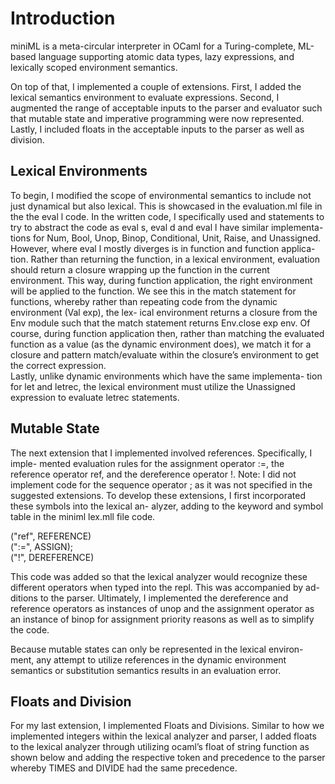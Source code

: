 # Introduction 

miniML is a meta-circular interpreter in OCaml for a Turing-complete, ML-based language supporting atomic data types, lazy expressions, and lexically scoped environment semantics.

On top of that, I implemented a couple of extensions. First, I added the lexical semantics environment to evaluate expressions. Second, I augmented the range of acceptable inputs to the parser and evaluator such that mutable state and imperative programming were now represented. Lastly, I included floats in the acceptable inputs to the parser as well as division.

## Lexical Environments 

To begin, I modified the scope of environmental semantics to include not just
dynamical but also lexical. This is showcased in the evaluation.ml file in the
the eval l code. In the written code, I specifically used and statements to try
to abstract the code as eval s, eval d and eval l have similar implementa-
tions for Num, Bool, Unop, Binop, Conditional, Unit, Raise, and Unassigned.
However, where eval l mostly diverges is in function and function applica-
tion. Rather than returning the function, in a lexical environment, evaluation
should return a closure wrapping up the function in the current environment.
This way, during function application, the right environment will be applied
to the function. We see this in the match statement for functions, whereby
rather than repeating code from the dynamic environment (Val exp), the lex-
ical environment returns a closure from the Env module such that the match
statement returns Env.close exp env. Of course, during function application
then, rather than matching the evaluated function as a value (as the dynamic
environment does), we match it for a closure and pattern match/evaluate within
the closure’s environment to get the correct expression. <br />
Lastly, unlike dynamic environments which have the same implementa-
tion for let and letrec, the lexical environment must utilize the Unassigned
expression to evaluate letrec statements. 

## Mutable State 

The next extension that I implemented involved references. Specifically, I imple-
mented evaluation rules for the assignment operator :=, the reference operator
ref, and the dereference operator !. Note: I did not implement code for the
sequence operator ; as it was not specified in the suggested extensions. To
develop these extensions, I first incorporated these symbols into the lexical an-
alyzer, adding to the keyword and symbol table in the miniml lex.mll file code. 

("ref", REFERENCE) <br />
(":=", ASSIGN); <br />
("!", DEREFERENCE) <br />

This code was added so that the lexical analyzer would recognize these
different operators when typed into the repl. This was accompanied by ad-
ditions to the parser. Ultimately, I implemented the dereference and reference
operators as instances of unop and the assignment operator as an instance of
binop for assignment priority reasons as well as to simplify the code. <br />

Because mutable states can only be represented in the lexical environ-
ment, any attempt to utilize references in the dynamic environment semantics
or substitution semantics results in an evaluation error. <br />

## Floats and Division 

For my last extension, I implemented Floats and Divisions. Similar to how we
implemented integers within the lexical analyzer and parser, I added floats to the
lexical analyzer through utilizing ocaml’s float of string function as shown
below and adding the respective token and precedence to the parser whereby
TIMES and DIVIDE had the same precedence. <br />


